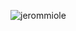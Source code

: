 <p><img align="left" src="https://github-readme-stats.vercel.app/api/top-langs?username=jerommiole&show_icons=true&locale=en&layout=compact" alt="jerommiole" /></p>
<!-- <p><img align="center" src="https://github-readme-streak-stats.herokuapp.com/?user=jerommiole" alt="jerommiole" /></p> -->
